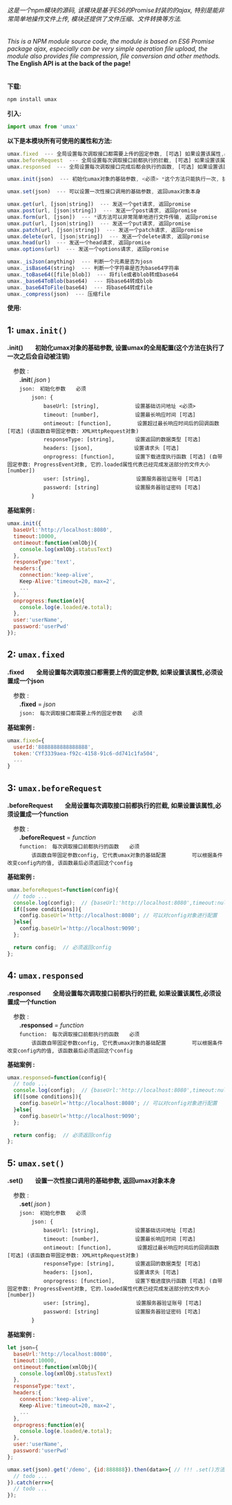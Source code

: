 *这是一个npm模块的源码, 该模块是基于ES6的Promise封装的的ajax, 特别是能非常简单地操作文件上传, 模块还提供了文件压缩、文件转换等方法.*
　<br><br><br>
*This is a NPM module source code, the module is based on ES6 Promise package ajax, especially can be very simple operation file upload, the module also provides file compression, file conversion and other methods.*
**The English API is at the back of the page!**<br><br><br>
**下载:**

```javascript
npm install umax
```

**引入:**

```javascript
import umax from 'umax'
```

**以下是本模块所有可使用的属性和方法:**

```javascript
umax.fixed  --- 全局设置每次调取接口都需要上传的固定参数, [可选] 如果设置该属性,必须设置成一个json
umax.beforeRequest  --- 全局设置每次调取接口前都执行的拦截, [可选] 如果设置该属性, 必须设置成一个function
umax.responsed  --- 全局设置每次调取接口完成后都会执行的函数, [可选] 如果设置该属性, 必须设置成一个function

umax.init(json)  --- 初始化umax对象的基础参数, <必须> *这个方法只能执行一次, 执行完之后会被自动注销

umax.set(json)  --- 可以设置一次性接口调用的基础参数, 返回umax对象本身

umax.get(url, [json|string])  --- 发送一个get请求, 返回promise
umax.post(url, [json|string])  --- 发送一个post请求, 返回promise
umax.form(url, [json])  --- *该方法可以非常简单地进行文件传输, 返回promise
umax.put(url, [json|string])  --- 发送一个put请求, 返回promise
umax.patch(url, [json|string])  --- 发送一个patch请求, 返回promise
umax.delete(url, [json|string])  --- 发送一个delete请求, 返回promise
umax.head(url)  --- 发送一个head请求, 返回promise
umax.options(url)  --- 发送一个options请求, 返回promise

umax._isJson(anything)  --- 判断一个元素是否为josn
umax._isBase64(string)  --- 判断一个字符串是否为base64字符串
umax._toBase64([file|blob])  --- 将file或者blob转成base64
umax._base64ToBlob(base64)  --- 将base64转成blob
umax._base64ToFile(base64)  --- 将base64转成file
umax._compress(json)  --- 压缩file
```

**使用:**

1:  `umax.init()`
------

**.init()　　初始化umax对象的基础参数, 设置umax的全局配置(这个方法在执行了一次之后会自动被注销)**

　参数 :<br>
　　**.init**( *json* )<br>
　　`json:　初始化参数　　必须`<br>
　　　　`json: {`<br>
　　　　　　`baseUrl: [string],　　　　　　　设置基础访问地址 <必须>`<br>
　　　　　　`timeout: [number],　　　　　　　设置最长响应时间 [可选]`<br>
　　　　　　`ontimeout: [function],　　　　　设置超过最长响应时间后的回调函数 [可选] (该函数自带固定参数: XMLHttpRequest对象)`<br>
　　　　　　`responseType: [string],　　　　设置返回的数据类型 [可选]`<br>
　　　　　　`headers: [json],　　　　　　　　设置请求头 [可选]`<br>
　　　　　　`onprogress: [function],　　　　设置下载进度执行函数 [可选] (自带固定参数: ProgressEvent对象, 它的.loaded属性代表已经完成发送部分的文件大小[number])`<br>
　　　　　　`user: [string],　　　　　　　　　设置服务器验证账号 [可选]`<br>
　　　　　　`password: [string]　　　　　　　设置服务器验证密码 [可选]`<br>
　　　　`}`<br>

**基础案例 :**
```javascript
umax.init({
  baseUrl:'http://localhost:8080',
  timeout:10000,
  ontimeout:function(xmlObj){
    console.log(xmlObj.statusText)
  },
  responseType:'text',
  headers:{
    connection:'keep-alive',
    Keep-Alive:'timeout=20, max=2',
    ...
  },
  onprogress:function(e){
    console.log(e.loaded/e.total);
  },
  user:'userName',
  password:'userPwd'
});
```

2:  `umax.fixed`
------

**.fixed　　全局设置每次调取接口都需要上传的固定参数, 如果设置该属性,必须设置成一个json**

　参数 :<br>
　　**.fixed** = *json*<br>
　　`json:　每次调取接口都需要上传的固定参数　　必须`<br>

**基础案例 :**
```javascript
umax.fixed={
  userId:'8888888888888888',
  token:'CYf3339aea-f92c-4158-91c6-dd741c1fa504',
  ...
}
```

3:  `umax.beforeRequest`
------

**.beforeRequest　　全局设置每次调取接口前都执行的拦截, 如果设置该属性,必须设置成一个function**

　参数 :<br>
　　**.beforeRequest** = *function*<br>
　　`function:　每次调取接口前都执行的函数　　必须`<br>
　　　　`该函数自带固定参数config, 它代表umax对象的基础配置`
　　　　`可以根据条件改变config内的值, 该函数最后必须返回这个config`

**基础案例 :**
```javascript
umax.beforeRequest=function(config){
  // todo ...
  console.log(config);  // {baseUrl:'http://localhost:8080',timeout:null,ontimeout:null,responseType:'',headers:null,onprogress:null,user:null,password:null}
  if([some conditions]){
    config.baseUrl='http://localhost:8080'; // 可以对config对象进行配置
  }else{
    config.baseUrl='http://localhost:9090';
  };

  return config;  // 必须返回config
};
```

4:  `umax.responsed`
------

**.responsed　　全局设置每次调取接口前都执行的拦截, 如果设置该属性,必须设置成一个function**

　参数 :<br>
　　**.responsed** = *function*<br>
　　`function:　每次调取接口前都执行的函数　　必须`<br>
　　　　`该函数自带固定参数config, 它代表umax对象的基础配置`
　　　　`可以根据条件改变config内的值, 该函数最后必须返回这个config`

**基础案例 :**
```javascript
umax.responsed=function(config){
  // todo ...
  console.log(config);  // {baseUrl:'http://localhost:8080',timeout:null,ontimeout:null,responseType:'',headers:null,onprogress:null,user:null,password:null}
  if([some conditions]){
    config.baseUrl='http://localhost:8080'; // 可以对config对象进行配置
  }else{
    config.baseUrl='http://localhost:9090';
  };

  return config;  // 必须返回config
};
```

5:  `umax.set()`
------

**.set()　　设置一次性接口调用的基础参数, 返回umax对象本身**

　参数 :<br>
　　**.set**( *json* )<br>
　　`json:　初始化参数　　必须`<br>
　　　　`json: {`<br>
　　　　　　`baseUrl: [string],　　　　　　　设置基础访问地址 [可选]`<br>
　　　　　　`timeout: [number],　　　　　　　设置最长响应时间 [可选]`<br>
　　　　　　`ontimeout: [function],　　　　　设置超过最长响应时间后的回调函数 [可选] (该函数自带固定参数: XMLHttpRequest对象)`<br>
　　　　　　`responseType: [string],　　　　设置返回的数据类型 [可选]`<br>
　　　　　　`headers: [json],　　　　　　　　设置请求头 [可选]`<br>
　　　　　　`onprogress: [function],　　　　设置下载进度执行函数 [可选] (自带固定参数: ProgressEvent对象, 它的.loaded属性代表已经完成发送部分的文件大小[number])`<br>
　　　　　　`user: [string],　　　　　　　　　设置服务器验证账号 [可选]`<br>
　　　　　　`password: [string]　　　　　　　设置服务器验证密码 [可选]`<br>
　　　　`}`<br>

**基础案例 :**
```javascript
let json={
  baseUrl:'http://localhost:8080',
  timeout:10000,
  ontimeout:function(xmlObj){
    console.log(xmlObj.statusText)
  },
  responseType:'text',
  headers:{
    connection:'keep-alive',
    Keep-Alive:'timeout=20, max=2',
    ...
  },
  onprogress:function(e){
    console.log(e.loaded/e.total);
  },
  user:'userName',
  password:'userPwd'
};

umax.set(json).get('/demo', {id:888888}).then(data=>{ // !!! .set()方法设置的配置只对本次调取接口时有效
  // todo ...
}).catch(err=>{
  // todo ...
});
```
